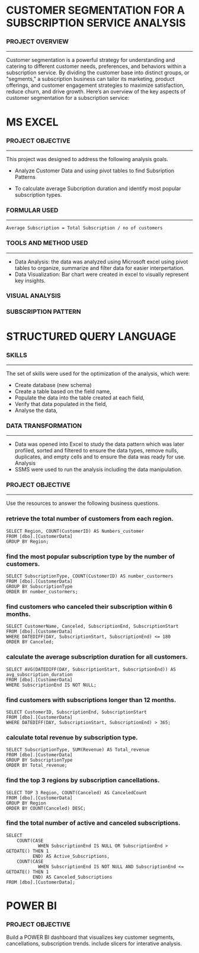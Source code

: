 # CUSTOMER SEGMENTATION FOR A SUBSCRIPTION SERVICE ANALYSIS

### PROJECT OVERVIEW
---
Customer segmentation is a powerful strategy for understanding and catering to different customer needs, preferences, and behaviors within a subscription service. By dividing the customer base into distinct groups, or "segments," a subscription business can tailor its marketing, product offerings, and customer engagement strategies to maximize satisfaction, reduce churn, and drive growth. Here’s an overview of the key aspects of customer segmentation for a subscription service:


# MS EXCEL

 ### PROJECT OBJECTIVE
---
This project was designed to address the following analysis goals.

-  Analyze Customer Data and using pivot tables to find Subsription Patterns

- To calculate average Subcription duration and identify most popular subscription types.

### FORMULAR USED
---
```
Average Subscription = Total Subscription / no of customers
```

### TOOLS AND METHOD USED
---
- Data Analysis: the data was analyzed using Microsoft excel using pivot tables to organize, summarize and filter data for easier interpertation.
- Data Visualization: Bar chart were created in excel to visually represent key insights.

### VISUAL ANALYSIS

### SUBSCRIPTION PATTERN 










# STRUCTURED QUERY LANGUAGE

### SKILLS
---
The set of skills were used for the optimization of the analysis, which were:
- Create  database (new schema)
- Create a table based on the field name,
- Populate the data into the table created at each field,
- Verify that data populated in the field,
- Analyse the data,

### DATA TRANSFORMATION
---
- Data was opened into Excel to study the data pattern which was later profiled, sorted and filtered to ensure the data types, remove nulls, duplicates, and empty cells and to ensure the data was ready for use.
Analysis
- SSMS were used to run the analysis including the data manipulation.

### PROJECT OBJECTIVE
---
Use the resources to answer the following business questions.
### retrieve the total number of customers from each region.
```
SELECT Region, COUNT(CustomerID) AS Numbers_customer
FROM [dbo].[CustomerData]
GROUP BY Region;
```

### find the most popular subscription type by the number of customers.

```
SELECT SubscriptionType, COUNT(CustomerID) AS number_custormers 
FROM [dbo].[CustomerData]
GROUP BY SubscriptionType
ORDER BY number_custormers;
```

### find customers who canceled their subscription within 6 months.
```
SELECT CustomerName, Canceled, SubscriptionEnd, SubscriptionStart
FROM [dbo].[CustomerData]
WHERE DATEDIFF(DAY, SubscriptionStart, SubscriptionEnd) <= 180
ORDER BY Canceled;
```
### calculate the average subscription duration for all customers.
```
SELECT AVG(DATEDIFF(DAY, SubscriptionStart, SubscriptionEnd)) AS avg_subscription_duration
FROM [dbo].[CustomerData]
WHERE SubscriptionEnd IS NOT NULL;
```
### find customers with subscriptions longer than 12 months.
```
SELECT CustomerID, SubscriptionEnd, SubscriptionStart
FROM [dbo].[CustomerData]
WHERE DATEDIFF(DAY, SubscriptionStart, SubscriptionEnd) > 365;
```
### calculate total revenue by subscription type. 
```
SELECT SubscriptionType, SUM(Revenue) AS Total_revenue 
FROM [dbo].[CustomerData]
GROUP BY SubscriptionType
ORDER BY Total_revenue;
```
### find the top 3 regions by subscription cancellations.
```
SELECT TOP 3 Region, COUNT(Canceled) AS CanceledCount
FROM [dbo].[CustomerData]
GROUP BY Region
ORDER BY COUNT(Canceled) DESC;
```
### find the total number of active and canceled subscriptions.
```
SELECT 
    COUNT(CASE 
            WHEN SubscriptionEnd IS NULL OR SubscriptionEnd > GETDATE() THEN 1 
          END) AS Active_Subscriptions,
    COUNT(CASE 
            WHEN SubscriptionEnd IS NOT NULL AND SubscriptionEnd <= GETDATE() THEN 1 
          END) AS Canceled_Subscriptions
FROM [dbo].[CustomerData];
```


# POWER BI

### PROJECT OBJECTIVE
Build a POWER BI dashboard that visualizes key customer segments, cancellations, subscription trends. include slicers for interative analysis.








